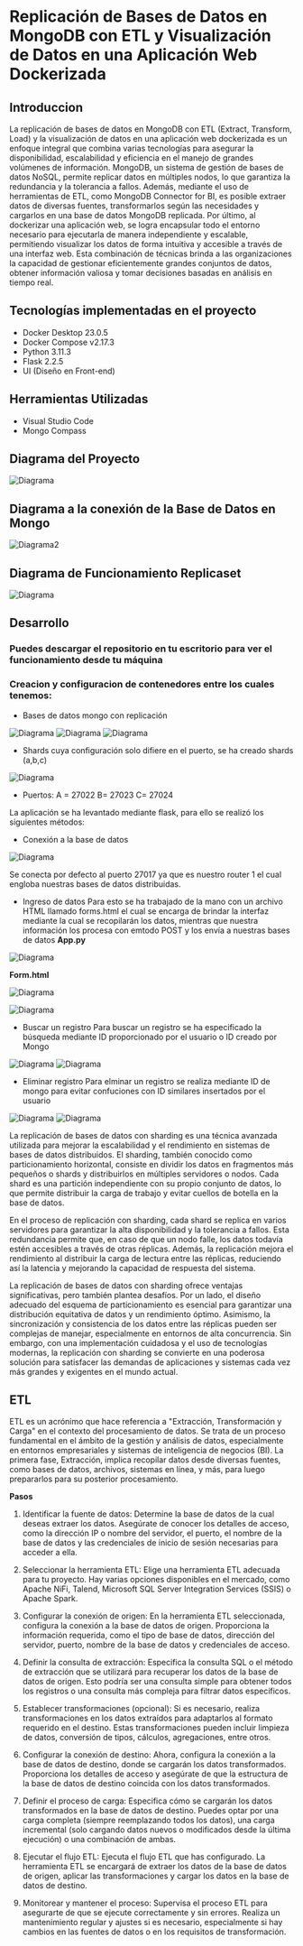 # Replicación de Bases de Datos en MongoDB con ETL y Visualización de Datos en una Aplicación Web Dockerizada
## Introduccion
La replicación de bases de datos en MongoDB con ETL (Extract, Transform, Load) y la visualización de datos en una aplicación web dockerizada es un enfoque integral que combina varias tecnologías para asegurar la disponibilidad, escalabilidad y eficiencia en el manejo de grandes volúmenes de información. MongoDB, un sistema de gestión de bases de datos NoSQL, permite replicar datos en múltiples nodos, lo que garantiza la redundancia y la tolerancia a fallos. Además, mediante el uso de herramientas de ETL, como MongoDB Connector for BI, es posible extraer datos de diversas fuentes, transformarlos según las necesidades y cargarlos en una base de datos MongoDB replicada. Por último, al dockerizar una aplicación web, se logra encapsular todo el entorno necesario para ejecutarla de manera independiente y escalable, permitiendo visualizar los datos de forma intuitiva y accesible a través de una interfaz web. Esta combinación de técnicas brinda a las organizaciones la capacidad de gestionar eficientemente grandes conjuntos de datos, obtener información valiosa y tomar decisiones basadas en análisis en tiempo real.
## Tecnologías implementadas en el proyecto
- Docker Desktop 23.0.5
- Docker Compose v2.17.3
- Python 3.11.3
- Flask 2.2.5
- UI (Diseño en Front-end)
## Herramientas Utilizadas
- Visual Studio Code 
- Mongo Compass
## Diagrama del Proyecto
![Diagrama](https://github.com/dilanzurita/Proyecto_final_Modelado/blob/main/img/WhatsApp%20Image%202023-07-18%20at%2010.57.56%20AM.jpeg?raw=true)
## Diagrama a la conexión de la Base de Datos en Mongo
![Diagrama2](https://github.com/dilanzurita/Proyecto_final_Modelado/blob/main/img/WhatsApp%20Image%202023-07-18%20at%2010.59.30%20AM.jpeg?raw=true)
## Diagrama de Funcionamiento Replicaset
![Diagrama](https://github.com/dilanzurita/Proyecto_final_Modelado/blob/main/img/WhatsApp%20Image%202023-07-18%20at%2011.00.49%20AM.jpeg?raw=true)
## Desarrollo
### Puedes descargar el repositorio en tu escritorio para ver el funcionamiento desde tu máquina
### Creacion y configuracion de contenedores entre los cuales tenemos: 
- Bases de datos mongo con replicación 

![Diagrama](https://github.com/dilanzurita/Proyecto_final_Modelado/blob/main/img/Captura.JPG)
![Diagrama](https://github.com/dilanzurita/Proyecto_final_Modelado/blob/main/img/Captura2.JPG)
![Diagrama](https://github.com/dilanzurita/Proyecto_final_Modelado/blob/main/img/Captura3.JPG)

- Shards cuya configuración solo difiere en el puerto, se ha creado shards (a,b,c) 

![Diagrama](https://github.com/dilanzurita/Proyecto_final_Modelado/blob/main/img/Captura4.JPG)

- Puertos: 
    A = 27022
    B= 27023
    C= 27024

La aplicación se ha levantado mediante flask, para ello se realizó los siguientes métodos:

-	Conexión a la base de datos

![Diagrama](https://github.com/dilanzurita/Proyecto_final_Modelado/blob/main/img/Captura5.JPG?raw=true)

Se conecta por defecto al puerto 27017 ya que es nuestro router 1 el cual engloba nuestras bases de datos distribuidas.

- Ingreso de datos
Para esto se ha trabajado de la mano con un archivo HTML llamado forms.html el cual se encarga de brindar la interfaz mediante la cual se recopilarán los datos, mientras que nuestra información los procesa con emtodo POST y los envía a nuestras bases de datos 
**App.py**

![Diagrama](https://github.com/dilanzurita/Proyecto_final_Modelado/blob/main/img/Captura6.JPG?raw=true)

**Form.html** 

![Diagrama](https://github.com/dilanzurita/Proyecto_final_Modelado/blob/main/img/captura7.PNG?raw=true)

![Diagrama](https://github.com/dilanzurita/Proyecto_final_Modelado/blob/main/img/captura8.PNG?raw=true)

-	Buscar un registro 
Para buscar un registro se ha especificado la búsqueda mediante ID proporcionado por el usuario o ID creado por Mongo

![Diagrama](https://github.com/dilanzurita/Proyecto_final_Modelado/blob/main/img/captura9.PNG)
![Diagrama](https://github.com/dilanzurita/Proyecto_final_Modelado/blob/main/img/captua10.PNG?raw=true)

-	Eliminar registro 
Para elminar un registro se realiza mediante ID de mongo para evitar confuciones con ID similares insertados por el usuario 

![Diagrama](https://github.com/dilanzurita/Proyecto_final_Modelado/blob/main/img/captura11.PNG)
![Diagrama](https://github.com/dilanzurita/Proyecto_final_Modelado/blob/main/img/captura12.PNG)

La replicación de bases de datos con sharding es una técnica avanzada utilizada para mejorar la escalabilidad y el rendimiento en sistemas de bases de datos distribuidos. El sharding, también conocido como particionamiento horizontal, consiste en dividir los datos en fragmentos más pequeños o shards y distribuirlos en múltiples servidores o nodos. Cada shard es una partición independiente con su propio conjunto de datos, lo que permite distribuir la carga de trabajo y evitar cuellos de botella en la base de datos.

En el proceso de replicación con sharding, cada shard se replica en varios servidores para garantizar la alta disponibilidad y la tolerancia a fallos. Esta redundancia permite que, en caso de que un nodo falle, los datos todavía estén accesibles a través de otras réplicas. Además, la replicación mejora el rendimiento al distribuir la carga de lectura entre las réplicas, reduciendo así la latencia y mejorando la capacidad de respuesta del sistema.

La replicación de bases de datos con sharding ofrece ventajas significativas, pero también plantea desafíos. Por un lado, el diseño adecuado del esquema de particionamiento es esencial para garantizar una distribución equitativa de datos y un rendimiento óptimo. Asimismo, la sincronización y consistencia de los datos entre las réplicas pueden ser complejas de manejar, especialmente en entornos de alta concurrencia. Sin embargo, con una implementación cuidadosa y el uso de tecnologías modernas, la replicación con sharding se convierte en una poderosa solución para satisfacer las demandas de aplicaciones y sistemas cada vez más grandes y exigentes en el mundo actual.

## ETL
ETL es un acrónimo que hace referencia a "Extracción, Transformación y Carga" en el contexto del procesamiento de datos. Se trata de un proceso fundamental en el ámbito de la gestión y análisis de datos, especialmente en entornos empresariales y sistemas de inteligencia de negocios (BI). La primera fase, Extracción, implica recopilar datos desde diversas fuentes, como bases de datos, archivos, sistemas en línea, y más, para luego prepararlos para su posterior procesamiento.

**Pasos**
1. Identificar la fuente de datos: Determine la base de datos de la cual deseas extraer los datos. Asegúrate de conocer los detalles de acceso, como la dirección IP o nombre del servidor, el puerto, el nombre de la base de datos y las credenciales de inicio de sesión necesarias para acceder a ella.

2. Seleccionar la herramienta ETL: Elige una herramienta ETL adecuada para tu proyecto. Hay varias opciones disponibles en el mercado, como Apache NiFi, Talend, Microsoft SQL Server Integration Services (SSIS) o Apache Spark.

3. Configurar la conexión de origen: En la herramienta ETL seleccionada, configura la conexión a la base de datos de origen. Proporciona la información requerida, como el tipo de base de datos, dirección del servidor, puerto, nombre de la base de datos y credenciales de acceso.

4. Definir la consulta de extracción: Especifica la consulta SQL o el método de extracción que se utilizará para recuperar los datos de la base de datos de origen. Esto podría ser una consulta simple para obtener todos los registros o una consulta más compleja para filtrar datos específicos.

5. Establecer transformaciones (opcional): Si es necesario, realiza transformaciones en los datos extraídos para adaptarlos al formato requerido en el destino. Estas transformaciones pueden incluir limpieza de datos, conversión de tipos, cálculos, agregaciones, entre otros.

6. Configurar la conexión de destino: Ahora, configura la conexión a la base de datos de destino, donde se cargarán los datos transformados. Proporciona los detalles de acceso y asegúrate de que la estructura de la base de datos de destino coincida con los datos transformados.

7. Definir el proceso de carga: Especifica cómo se cargarán los datos transformados en la base de datos de destino. Puedes optar por una carga completa (siempre reemplazando todos los datos), una carga incremental (solo cargando datos nuevos o modificados desde la última ejecución) o una combinación de ambas.

8. Ejecutar el flujo ETL: Ejecuta el flujo ETL que has configurado. La herramienta ETL se encargará de extraer los datos de la base de datos de origen, aplicar las transformaciones y cargar los datos en la base de datos de destino.

9. Monitorear y mantener el proceso: Supervisa el proceso ETL para asegurarte de que se ejecute correctamente y sin errores. Realiza un mantenimiento regular y ajustes si es necesario, especialmente si hay cambios en las fuentes de datos o en los requisitos de transformación.